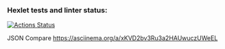 ### Hexlet tests and linter status:
[![Actions Status](https://github.com/Kennocke/java-project-71/workflows/hexlet-check/badge.svg)](https://github.com/Kennocke/java-project-71/actions)

JSON Compare
https://asciinema.org/a/xKVD2bv3Ru3a2HAUwuczUWeEL
